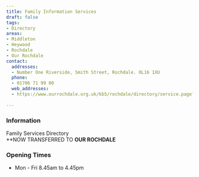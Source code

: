 ```yaml
---
title: Family Information Services
draft: false
tags:
- Directory
areas:
- Middleton
- Heywood
- Rochdale
- Our Rochdale
contact:
  addresses:
  - Number One Riverside, Smith Street, Rochdale. OL16 1XU
  phone:
  - 01706 71 99 00
  web_addresses:
  - https://www.ourrochdale.org.uk/kb5/rochdale/directory/service.page?id=EcjSw10viws
    
---
```


### Information
Family Services Directory   
**NOW TRANSFERRED TO **OUR ROCHDALE**   

### Opening Times
* Mon - Fri  8.45am to 4.45pm

